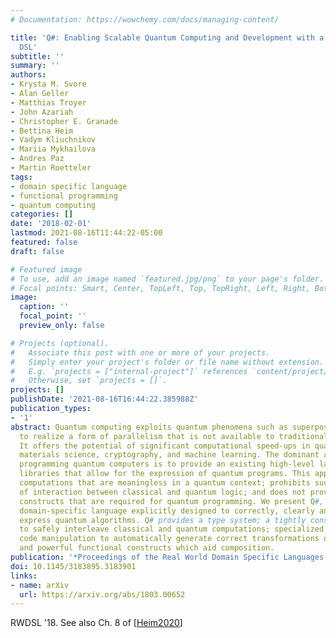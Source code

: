 ```yaml
---
# Documentation: https://wowchemy.com/docs/managing-content/

title: 'Q#: Enabling Scalable Quantum Computing and Development with a High-Level
  DSL'
subtitle: ''
summary: ''
authors:
- Krysta M. Svore
- Alan Geller
- Matthias Troyer
- John Azariah
- Christopher E. Granade
- Bettina Heim
- Vadym Kliuchnikov
- Mariia Mykhailova
- Andres Paz
- Martin Roetteler
tags:
- domain specific language
- functional programming
- quantum computing
categories: []
date: '2018-02-01'
lastmod: 2021-08-16T11:44:22-05:00
featured: false
draft: false

# Featured image
# To use, add an image named `featured.jpg/png` to your page's folder.
# Focal points: Smart, Center, TopLeft, Top, TopRight, Left, Right, BottomLeft, Bottom, BottomRight.
image:
  caption: ''
  focal_point: ''
  preview_only: false

# Projects (optional).
#   Associate this post with one or more of your projects.
#   Simply enter your project's folder or file name without extension.
#   E.g. `projects = ["internal-project"]` references `content/project/deep-learning/index.md`.
#   Otherwise, set `projects = []`.
projects: []
publishDate: '2021-08-16T16:44:22.385988Z'
publication_types:
- '1'
abstract: Quantum computing exploits quantum phenomena such as superposition and entanglement
  to realize a form of parallelism that is not available to traditional computing.
  It offers the potential of significant computational speed-ups in quantum chemistry,
  materials science, cryptography, and machine learning. The dominant approach to
  programming quantum computers is to provide an existing high-level language with
  libraries that allow for the expression of quantum programs. This approach can permit
  computations that are meaningless in a quantum context; prohibits succinct expression
  of interaction between classical and quantum logic; and does not provide important
  constructs that are required for quantum programming. We present Q#, a quantum-focused
  domain-specific language explicitly designed to correctly, clearly and completely
  express quantum algorithms. Q# provides a type system; a tightly constrained environment
  to safely interleave classical and quantum computations; specialized syntax; symbolic
  code manipulation to automatically generate correct transformations of quantum operations;
  and powerful functional constructs which aid composition.
publication: '*Proceedings of the Real World Domain Specific Languages Workshop 2018*'
doi: 10.1145/3183895.3183901
links:
- name: arXiv
  url: https://arxiv.org/abs/1803.00652
---
```

RWDSL '18. See also Ch. 8 of [[Heim2020](../Heim2020)]